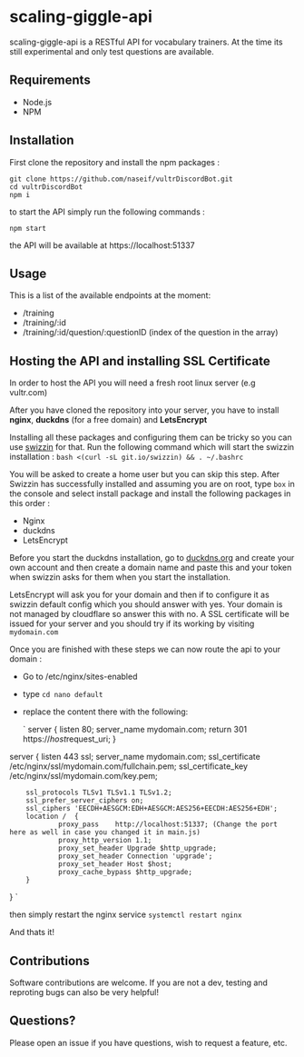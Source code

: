 # scaling-giggle-api

scaling-giggle-api is a RESTful API for vocabulary trainers. At the time its still experimental and only test questions are available.

## Requirements

- Node.js
- NPM

## Installation

First clone the repository and install the npm packages :

`git clone https://github.com/naseif/vultrDiscordBot.git` <br/>
`cd vultrDiscordBot` <br/>
`npm i`

to start the API simply run the following commands :

`npm start`

the API will be available at https://localhost:51337

## Usage

This is a list of the available endpoints at the moment:

- /training
- /training/:id
- /training/:id/question/:questionID (index of the question in the array)

## Hosting the API and installing SSL Certificate

In order to host the API you will need a fresh root linux server (e.g vultr.com)

After you have cloned the repository into your server, you have to install **nginx**, **duckdns** (for a free domain) and **LetsEncrypt**

Installing all these packages and configuring them can be tricky so you can use [swizzin](https://swizzin.ltd/) for that. Run the following command which will start the swizzin installation :
`bash <(curl -sL git.io/swizzin) && . ~/.bashrc`

You will be asked to create a home user but you can skip this step. After Swizzin has successfully installed and assuming you are on root, type `box` in the console and select install package and install the following packages in this order :

- Nginx
- duckdns
- LetsEncrypt

Before you start the duckdns installation, go to [duckdns.org](http://www.duckdns.org/) and create your own account and then create a domain name and paste this and your token when swizzin asks for them when you start the installation.

LetsEncrypt will ask you for your domain and then if to configure it as swizzin default config which you should answer with yes. Your domain is not managed by cloudflare so answer this with no. A SSL certificate will be issued for your server and you should try if its working by visiting `mydomain.com`

Once you are finished with these steps we can now route the api to your domain :

- Go to /etc/nginx/sites-enabled
- type `cd nano default`
- replace the content there with the following:

  `
  server {
  listen 80;
  server_name mydomain.com;
  return 301 https://$host$request_uri;
  }

server {
listen 443 ssl;
server_name mydomain.com;
ssl_certificate /etc/nginx/ssl/mydomain.com/fullchain.pem;
ssl_certificate_key /etc/nginx/ssl/mydomain.com/key.pem;

        ssl_protocols TLSv1 TLSv1.1 TLSv1.2;
        ssl_prefer_server_ciphers on;
        ssl_ciphers 'EECDH+AESGCM:EDH+AESGCM:AES256+EECDH:AES256+EDH';
        location /  {
                proxy_pass    http://localhost:51337; (Change the port here as well in case you changed it in main.js)
                proxy_http_version 1.1;
                proxy_set_header Upgrade $http_upgrade;
                proxy_set_header Connection 'upgrade';
                proxy_set_header Host $host;
                proxy_cache_bypass $http_upgrade;
        }

}
`

then simply restart the nginx service `systemctl restart nginx`

And thats it!

## Contributions

Software contributions are welcome. If you are not a dev, testing and reproting bugs can also be very helpful!

## Questions?

Please open an issue if you have questions, wish to request a feature, etc.
